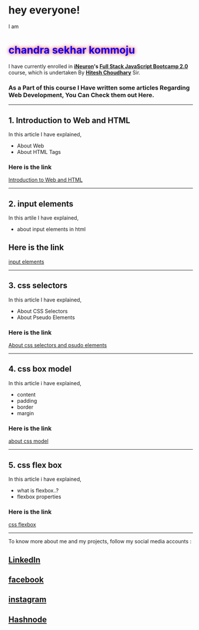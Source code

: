 # hey everyone!

I am <h1 style="color:blue; text-shadow: 0 0 10px #FF0000">chandra sekhar kommoju</h1> I have currently enrolled in **[iNeuron](https://ineuron.ai/ 'iNeuron')'s [Full Stack JavaScript Bootcamp 2.0](https://ineuron.ai/course/Full-Stack-JavaScript-Bootcamp-2.0 'FSJS 2.0')** course, which is undertaken By **[Hitesh Choudhary](https://hiteshchoudhary.com/ 'Hitesh Choudhary')** Sir.

### As a Part of this course I Have written some articles Regarding Web Development, You Can Check them out Here.

---

## 1. Introduction to Web and HTML

In this article I have explained,

- About Web
- About  HTML Tags

### Here is the link

[Introduction to Web and HTML](https://chandrasekhar02.hashnode.dev/introduction-to-web-and-html)

---
## 2. input elements

In this artile I have explained,

- about input elements in html

## Here is the link

[input elements](https://chandrasekhar02.hashnode.dev/input-elements)

---

## 3. css selectors

In this article I have explained,

- About CSS Selectors
- About Pseudo Elements

### Here is the link

[About css selectors and psudo elements](https://chandrasekhar02.hashnode.dev/css-selectors)

---

## 4. css box model

In this article i have explained,

- content
- padding
- border
- margin

### Here is the link

[about css model](https://chandrasekhar02.hashnode.dev/css-box-model)

---

## 5. css flex box

In this article i have explained,

- what is flexbox..?
- flexbox properties

### Here is the link

[css flexbox](https://chandrasekhar02.hashnode.dev/css-flexbox)

---

To know more about me and my projects, follow my social media accounts :

## [LinkedIn](https://www.linkedin.com/in/chandra-sekhar-kommoju-5a7551105/)

## [facebook](https://www.facebook.com/profile.php?id=100081657762013)

## [instagram](https://www.instagram.com/asura_ravanasura/)

## [Hashnode](https://chandrasekhar02.hashnode.dev/)






